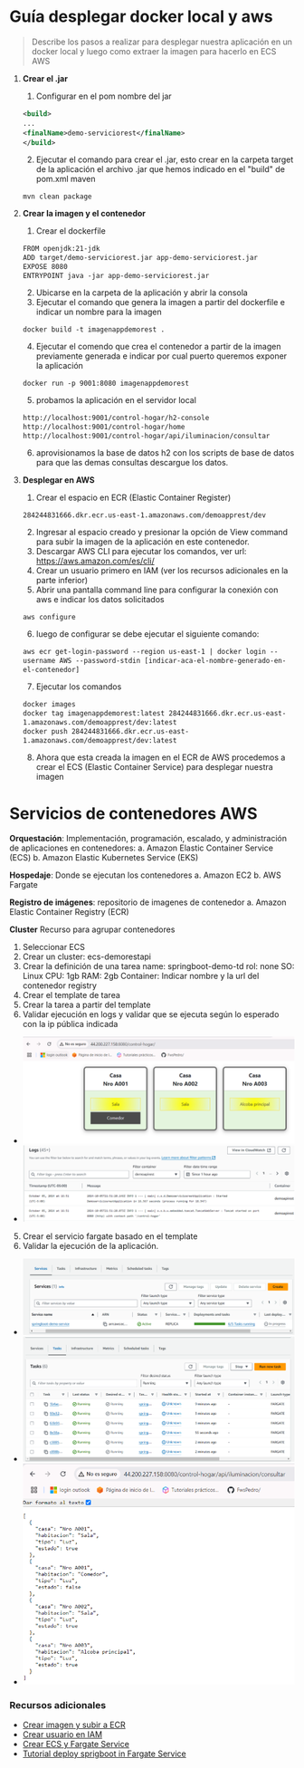 # Guía desplegar docker local y aws
> Describe los pasos a realizar para desplegar nuestra aplicación en un docker local y luego como extraer la imagen para hacerlo en ECS AWS

1. **Crear el .jar**
    1. Configurar en el pom nombre del jar

    ```xml
    <build>
    ...
    <finalName>demo-serviciorest</finalName>
    </build>
    ```
    2. Ejecutar el comando para crear el .jar, esto crear en la carpeta target de la aplicación el archivo .jar que hemos indicado en el "build" de pom.xml maven 
    ```
    mvn clean package
    ```

2. **Crear la imagen y el contenedor**
    1. Crear el dockerfile
    ```
    FROM openjdk:21-jdk
    ADD target/demo-serviciorest.jar app-demo-serviciorest.jar
    EXPOSE 8080
    ENTRYPOINT java -jar app-demo-serviciorest.jar
    ```
    2. Ubicarse en la carpeta de la aplicación y abrir la consola
    3. Ejecutar el comando que genera la imagen a partir del dockerfile e indicar un nombre para la imagen
    ```
    docker build -t imagenappdemorest .
    ```
    4. Ejecutar el comendo que crea el contenedor a partir de la imagen previamente generada e indicar por cual puerto queremos exponer la aplicación
    ```
    docker run -p 9001:8080 imagenappdemorest
    ```
    5. probamos la aplicación en el servidor local
    ```
    http://localhost:9001/control-hogar/h2-console
    http://localhost:9001/control-hogar/home
    http://localhost:9001/control-hogar/api/iluminacion/consultar
    ```
    6. aprovisionamos la base de datos h2 con los scripts de base de datos para que las demas consultas descargue los datos.

3. **Desplegar en AWS**
    1. Crear el espacio en ECR (Elastic Container Register)
    ```
    284244831666.dkr.ecr.us-east-1.amazonaws.com/demoapprest/dev
    ```
    2. Ingresar al espacio creado y presionar la opción de View command para subir la imagen de la aplicación en este contenedor.
    3. Descargar AWS CLI para ejecutar los comandos, ver url: https://aws.amazon.com/es/cli/
    4. Crear un usuario primero en IAM (ver los recursos adicionales en la parte inferior)
    5. Abrir una pantalla command line para configurar la conexión con aws e indicar los datos solicitados 
    ``` 
    aws configure 
    ```
    6. luego de configurar se debe ejecutar el siguiente comando:  
    ``` 
    aws ecr get-login-password --region us-east-1 | docker login --username AWS --password-stdin [indicar-aca-el-nombre-generado-en-el-contenedor]
    ``` 
    7. Ejecutar los comandos
    ``` 
    docker images
    docker tag imagenappdemorest:latest 284244831666.dkr.ecr.us-east-1.amazonaws.com/demoapprest/dev:latest
    docker push 284244831666.dkr.ecr.us-east-1.amazonaws.com/demoapprest/dev:latest
    ``` 
    8. Ahora que esta creada la imagen en el ECR de AWS procedemos a crear el ECS (Elastic Container Service) para desplegar nuestra imagen

# Servicios de contenedores AWS

**Orquestación**: Implementación, programación, escalado, y 
administración de aplicaciones en contenedores:
a. Amazon Elastic Container Service (ECS)
b. Amazon Elastic Kubernetes Service (EKS)

**Hospedaje**: Donde se ejecutan los contenedores
a. Amazon EC2
b. AWS Fargate

**Registro de imágenes**: repositorio de imagenes de contenedor
a. Amazon Elastic Container Registry (ECR)

**Cluster**
Recurso para agrupar contenedores

1. Seleccionar ECS
2. Crear un cluster: ecs-demorestapi
3. Crear la definición de una tarea
name: springboot-demo-td
rol:  none
SO: Linux
CPU: 1gb
RAM: 2gb
Container: Indicar nombre y la url del contenedor registry
4. Crear el template de tarea
5. Crear la tarea a partir del template
6. Validar ejecución en logs y validar que se ejecuta según lo esperado con la ip pública indicada
 - ![](doc/7_resultado_ecs_task.png)
 - ![](doc/7_resultado_ecs_logs.png)
5. Crear el servicio fargate basado en el template
6. Validar la ejecución de la aplicación.
 - ![](doc/8_status_service.png)
 - ![](doc/8_status_task_service.png)
 - ![](doc/8_status_getapirest.png)

### Recursos adicionales
- [Crear imagen y subir a ECR](https://www.youtube.com/watch?v=zs3tyVgiBQQ&t=296s-)
- [Crear usuario en IAM](https://www.youtube.com/watch?v=5Ek9TxluVd8)
- [Crear ECS y Fargate Service](https://www.youtube.com/watch?v=YO6WP9MbYrY&t=3s)
- [Tutorial deploy sprigboot in Fargate Service](https://hkcodeblogs.medium.com/deploy-a-spring-boot-application-to-aws-ecs-91742a32a5f1)
